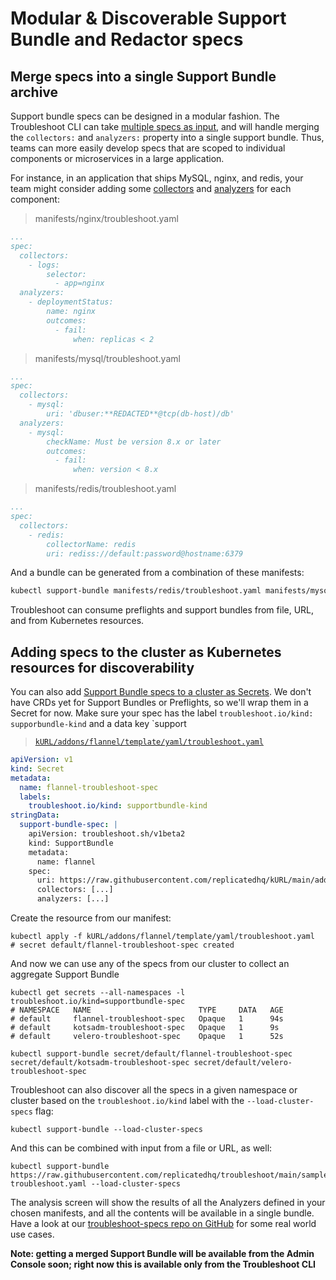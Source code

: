 # Modular & Discoverable Support Bundle and Redactor specs

## Merge specs into a single Support Bundle archive

Support bundle specs can be designed in a modular fashion.  The Troubleshoot CLI can take [multiple specs as input](https://troubleshoot.sh/docs/support-bundle/collecting/#collect-a-support-bundle-using-multiple-specs), and will handle merging the `collectors:` and `analyzers:` property into a single support bundle.  Thus, teams can more easily develop specs that are scoped to individual components or microservices in a large application.

For instance, in an application that ships MySQL, nginx, and redis, your team might consider adding some [collectors](https://troubleshoot.sh/docs/collect/) and [analyzers](https://troubleshoot.sh/docs/analyze/) for each component:

> manifests/nginx/troubleshoot.yaml

```yaml
...
spec:
  collectors:
    - logs:
        selector:
          - app=nginx
  analyzers:
    - deploymentStatus:
        name: nginx
        outcomes:
          - fail:
              when: replicas < 2
```

> manifests/mysql/troubleshoot.yaml

```yaml
...
spec:
  collectors:
    - mysql:
        uri: 'dbuser:**REDACTED**@tcp(db-host)/db'
  analyzers:
    - mysql:
        checkName: Must be version 8.x or later
        outcomes:
          - fail:
              when: version < 8.x
```

> manifests/redis/troubleshoot.yaml

```yaml
...
spec:
  collectors:
    - redis:
        collectorName: redis
        uri: rediss://default:password@hostname:6379
```

And a bundle can be generated from a combination of these manifests:

```bash
kubectl support-bundle manifests/redis/troubleshoot.yaml manifests/mysql/troubleshoot.yaml manifests/nginx/troubleshoot.yaml
```

Troubleshoot can consume preflights and support bundles from file, URL, and from Kubernetes resources.

## Adding specs to the cluster as Kubernetes resources for discoverability

You can also add [Support Bundle specs to a cluster as Secrets](https://troubleshoot.sh/docs/support-bundle/collecting/#collect-a-support-bundle-using-specs-discovered-from-the-cluster).  We don't have CRDs yet for Support Bundles or Preflights, so we'll wrap them in a Secret for now.  Make sure your spec has the label `troubleshoot.io/kind: supporbundle-kind` and a data key `support

> [`kURL/addons/flannel/template/yaml/troubleshoot.yaml`](https://github.com/adamancini/kURL/blob/main/addons/flannel/template/base/yaml/troubleshoot.yaml)

```yaml
apiVersion: v1
kind: Secret
metadata:
  name: flannel-troubleshoot-spec
  labels:
    troubleshoot.io/kind: supportbundle-kind
stringData:
  support-bundle-spec: |
    apiVersion: troubleshoot.sh/v1beta2
    kind: SupportBundle
    metadata:
      name: flannel
    spec:
      uri: https://raw.githubusercontent.com/replicatedhq/kURL/main/addons/flannel/template/yaml/troubleshoot.yaml
      collectors: [...]
      analyzers: [...]
```

Create the resource from our manifest:

```shell
kubectl apply -f kURL/addons/flannel/template/yaml/troubleshoot.yaml
# secret default/flannel-troubleshoot-spec created
```

And now we can use any of the specs from our cluster to collect an aggregate Support Bundle

```shell
kubectl get secrets --all-namespaces -l troubleshoot.io/kind=supportbundle-spec
# NAMESPACE   NAME                        TYPE     DATA   AGE
# default     flannel-troubleshoot-spec   Opaque   1      94s
# default     kotsadm-troubleshoot-spec   Opaque   1      9s
# default     velero-troubleshoot-spec    Opaque   1      52s

kubectl support-bundle secret/default/flannel-troubleshoot-spec secret/default/kotsadm-troubleshoot-spec secret/default/velero-troubleshoot-spec
```

Troubleshoot can also discover all the specs in a given namespace or cluster based on the `troubleshoot.io/kind` label with the `--load-cluster-specs` flag:

```shell
kubectl support-bundle --load-cluster-specs
```

And this can be combined with input from a file or URL, as well:

```shell
kubectl support-bundle https://raw.githubusercontent.com/replicatedhq/troubleshoot/main/sample-troubleshoot.yaml --load-cluster-specs
```

The analysis screen will show the results of all the Analyzers defined in your chosen manifests, and all the contents will be available in a single bundle.  Have a look at our [troubleshoot-specs repo on GitHub](https://github.com/replicatedhq/troubleshoot-specs) for some real world use cases.

**Note: getting a merged Support Bundle will be available from the Admin Console soon; right now this is available only from the Troubleshoot CLI**
